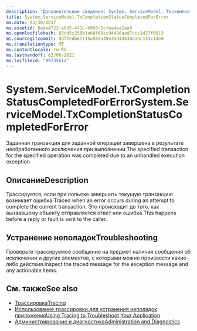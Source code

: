 ```yaml
---
description: 'Дополнительные сведения: System. ServiceModel. Ткскомплетионстатускомплетедфореррор'
title: System.ServiceModel.TxCompletionStatusCompletedForError
ms.date: 03/30/2017
ms.assetid: 8ade4722-a6d5-471c-b960-1cfea4ea2aa9
ms.openlocfilehash: 83cd5c258b3a60f69cc94426aed7ccc1d27f6013
ms.sourcegitcommit: ddf7edb67715a5b9a45e3dd44536dabc153c1de0
ms.translationtype: MT
ms.contentlocale: ru-RU
ms.lasthandoff: 02/06/2021
ms.locfileid: "99735612"
---
```

# <a name="systemservicemodeltxcompletionstatuscompletedforerror"></a><span data-ttu-id="0be50-103">System.ServiceModel.TxCompletionStatusCompletedForError</span><span class="sxs-lookup"><span data-stu-id="0be50-103">System.ServiceModel.TxCompletionStatusCompletedForError</span></span>

<span data-ttu-id="0be50-104">Заданная транзакция для заданной операции завершена в результате необработанного исключения при выполнении.</span><span class="sxs-lookup"><span data-stu-id="0be50-104">The specified transaction for the specified operation was completed due to an unhandled execution exception.</span></span>  
  
## <a name="description"></a><span data-ttu-id="0be50-105">Описание</span><span class="sxs-lookup"><span data-stu-id="0be50-105">Description</span></span>  

 <span data-ttu-id="0be50-106">Трассируется, если при попытке завершить текущую транзакцию возникает ошибка.</span><span class="sxs-lookup"><span data-stu-id="0be50-106">Traced when an error occurs during an attempt to complete the current transaction.</span></span> <span data-ttu-id="0be50-107">Это происходит до того, как вызвавшему объекту отправляется ответ или ошибка.</span><span class="sxs-lookup"><span data-stu-id="0be50-107">This happens before a reply or fault is sent to the caller.</span></span>  
  
## <a name="troubleshooting"></a><span data-ttu-id="0be50-108">Устранение неполадок</span><span class="sxs-lookup"><span data-stu-id="0be50-108">Troubleshooting</span></span>  

 <span data-ttu-id="0be50-109">Проверьте трассируемое сообщение на предмет наличия сообщения об исключении и других элементов, с которыми можно произвести какие-либо действия.</span><span class="sxs-lookup"><span data-stu-id="0be50-109">Inspect the traced message for the exception message and any actionable items.</span></span>  
  
## <a name="see-also"></a><span data-ttu-id="0be50-110">См. также</span><span class="sxs-lookup"><span data-stu-id="0be50-110">See also</span></span>

- [<span data-ttu-id="0be50-111">Трассировка</span><span class="sxs-lookup"><span data-stu-id="0be50-111">Tracing</span></span>](index.md)
- [<span data-ttu-id="0be50-112">Использование трассировки для устранения неполадок приложения</span><span class="sxs-lookup"><span data-stu-id="0be50-112">Using Tracing to Troubleshoot Your Application</span></span>](using-tracing-to-troubleshoot-your-application.md)
- [<span data-ttu-id="0be50-113">Администрирование и диагностика</span><span class="sxs-lookup"><span data-stu-id="0be50-113">Administration and Diagnostics</span></span>](../index.md)

